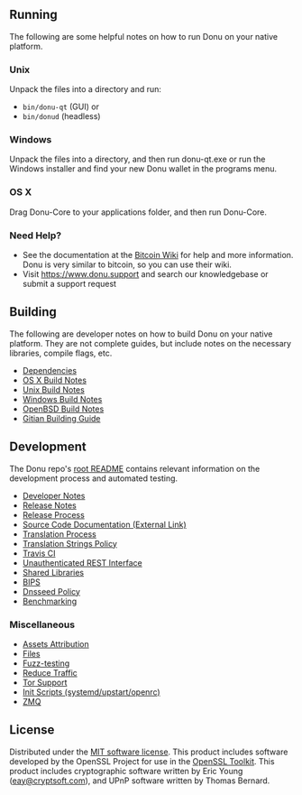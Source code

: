 Running
---------------------
The following are some helpful notes on how to run Donu on your native platform.

### Unix

Unpack the files into a directory and run:

- `bin/donu-qt` (GUI) or
- `bin/donud` (headless)

### Windows

Unpack the files into a directory, and then run donu-qt.exe or run the Windows installer and find your new Donu wallet in the programs menu.

### OS X

Drag Donu-Core to your applications folder, and then run Donu-Core.

### Need Help?

* See the documentation at the [Bitcoin Wiki](https://en.bitcoin.it/wiki/Main_Page)
for help and more information. Donu is very similar to bitcoin, so you can use their wiki.
* Visit https://www.donu.support and search our knowledgebase or submit a support request

Building
---------------------
The following are developer notes on how to build Donu on your native platform. They are not complete guides, but include notes on the necessary libraries, compile flags, etc.

- [Dependencies](dependencies.md)
- [OS X Build Notes](build-osx.md)
- [Unix Build Notes](build-unix.md)
- [Windows Build Notes](build-windows.md)
- [OpenBSD Build Notes](build-openbsd.md)
- [Gitian Building Guide](gitian-building.md)

Development
---------------------
The Donu repo's [root README](/README.md) contains relevant information on the development process and automated testing.

- [Developer Notes](developer-notes.md)
- [Release Notes](release-notes.md)
- [Release Process](release-process.md)
- [Source Code Documentation (External Link)](none-yet)
- [Translation Process](translation_process.md)
- [Translation Strings Policy](translation_strings_policy.md)
- [Travis CI](travis-ci.md)
- [Unauthenticated REST Interface](REST-interface.md)
- [Shared Libraries](shared-libraries.md)
- [BIPS](bips.md)
- [Dnsseed Policy](dnsseed-policy.md)
- [Benchmarking](benchmarking.md)

### Miscellaneous
- [Assets Attribution](assets-attribution.md)
- [Files](files.md)
- [Fuzz-testing](fuzzing.md)
- [Reduce Traffic](reduce-traffic.md)
- [Tor Support](tor.md)
- [Init Scripts (systemd/upstart/openrc)](init.md)
- [ZMQ](zmq.md)

License
---------------------
Distributed under the [MIT software license](/COPYING).
This product includes software developed by the OpenSSL Project for use in the [OpenSSL Toolkit](https://www.openssl.org/). This product includes
cryptographic software written by Eric Young ([eay@cryptsoft.com](mailto:eay@cryptsoft.com)), and UPnP software written by Thomas Bernard.
